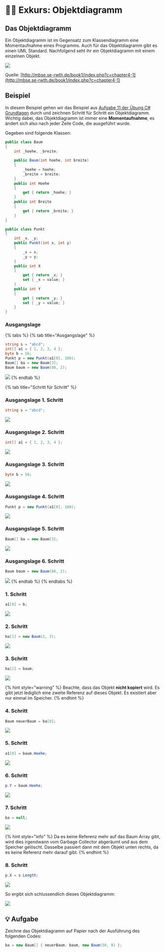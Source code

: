 # 📖💡 Exkurs: Objektdiagramm

## Das Objektdiagramm

Ein Objektdiagramm ist im Gegensatz zum Klassendiagramm eine Momentaufnahme eines Programms. Auch für das Objektdiagramm gibt es einen UML Standard. Nachfolgend seht ihr ein Objektdiagramm mit einem einzelnen Objekt.

![](../../.gitbook/assets/image%20%28144%29.png)

Quelle: [http://mbse.se-rwth.de/book1/index.php?c=chapter4-1](http://mbse.se-rwth.de/book1/index.php?c=chapter4-1)

## Beispiel

In diesem Beispiel gehen wir das Beispiel aus [Aufgabe 11 der Übung C\# Grundlagen](../uebung-c-grundlagen.md#aufgabe-11) durch und zeichnen Schritt für Schritt ein Objektdiagramm. Wichtig dabei, das Objektdiagramm ist immer eine **Momentaufnahme**, es ändert sich also nach jeder Zeile Code, die ausgeführt wurde.

Gegeben sind folgende Klassen:

```csharp
public class Baum
{
    int _hoehe, _breite;
    
    public Baum(int hoehe, int breite)
    {
        _hoehe = hoehe;
        _breite = breite; 
    }
    public int Hoehe
    {
        get { return _hoehe; }
    }
    public int Breite
    {
        get { return _breite; }
    }
}

public class Punkt
{
    int _x, _y;
    public Punkt(int x, int y)
    {
        _x = x;
        _y = y;
    }
    public int X
    {
        get { return _x; }
        set { _x = value; }
    }
    public int Y
    {
        get { return _y; }
        set { _y = value; }
    }
}
```

### Ausgangslage

{% tabs %}
{% tab title="Ausgangslage" %}
```csharp
string s = "abcd";
int[] a1 = { 1, 2, 3, 4 };
byte b = 56;
Punkt p = new Punkt(a1[0], 100); 
Baum[] ba = new Baum[3];
Baum baum = new Baum(80, 2);
```

![](../../.gitbook/assets/image%20%2810%29.png)
{% endtab %}

{% tab title="Schritt für Schritt" %}
### Ausgangslage 1. Schritt

```csharp
string s = "abcd";
```

![](../../.gitbook/assets/image%20%2872%29.png)

### Ausgangslage 2. Schritt

```csharp
int[] a1 = { 1, 2, 3, 4 };
```

![](../../.gitbook/assets/image%20%2814%29.png)

### Ausgangslage 3. Schritt

```csharp
byte b = 56;
```

![](../../.gitbook/assets/image%20%2886%29.png)

### Ausgangslage 4. Schritt

```csharp
Punkt p = new Punkt(a1[0], 100); 
```

![](../../.gitbook/assets/image%20%2828%29.png)

### Ausgangslage 5. Schritt

```csharp
Baum[] ba = new Baum[3];
```

![](../../.gitbook/assets/image%20%2842%29.png)

### Ausgangslage 6. Schritt

```csharp
Baum baum = new Baum(80, 2);
```

![](../../.gitbook/assets/image%20%2883%29.png)
{% endtab %}
{% endtabs %}

### 

### 1. Schritt

```csharp
a1[0] = b;
```

![](../../.gitbook/assets/image%20%2815%29.png)

### 2. Schritt

```csharp
ba[1] = new Baum(2, 3); 
```

![](../../.gitbook/assets/image%20%2882%29.png)

### 3. Schritt

```csharp
ba[2] = baum;
```

![](../../.gitbook/assets/image%20%2823%29.png)

{% hint style="warning" %}
Beachte, dass das Objekt **nicht kopiert** wird. Es gibt jetzt lediglich eine zweite Referenz auf dieses Objekt. Es existiert aber nur einmal im Speicher.
{% endhint %}

### 4. Schritt

```csharp
Baum neuerBaum = ba[0];
```

![](../../.gitbook/assets/image%20%28158%29.png)

### 5. Schritt

```csharp
a1[0] = baum.Hoehe;
```

![](../../.gitbook/assets/image%20%2890%29.png)

### 6. Schritt

```csharp
p.Y = baum.Hoehe;
```

![](../../.gitbook/assets/image%20%28143%29.png)

### 7. Schritt

```csharp
ba = null;
```

![](../../.gitbook/assets/image%20%28145%29.png)

{% hint style="info" %}
Da es keine Referenz mehr auf das Baum Array gibt, wird dies irgendwann vom Garbage Collector abgeräumt und aus dem Speicher gelöscht. Dasselbe passiert dann mit dem Objekt unten rechts, da es keine Referenz mehr darauf gibt.
{% endhint %}

### 8. Schritt

```csharp
p.X = s.Length;
```

![](../../.gitbook/assets/image%20%2871%29.png)

So ergibt sich schlussendlich dieses Objektdiagramm:

![](../../.gitbook/assets/image%20%2826%29.png)



## 💡 Aufgabe

Zeichne das Objektdiagramm auf Papier nach der Ausführung des folgenden Codes:

```csharp
ba = new Baum[] { neuerBaum, baum, new Baum(50, 8) };
```



